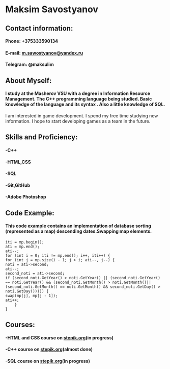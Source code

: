 # Maksim Savostyanov

## Contact information:

#### **Phone:** +375333590134

#### **E-mail:** m.sawostyanov@yandex.ru

#### **Telegram:** @maksulim

## About Myself:

#### I study at the Masherov VSU with a degree in Information Resource Management. The C++ programming language being studied. Basic knowledge of the language and its syntax . Also a little knowledge of SQL.
I am interested in game development. I spend my free time studying new information.
I hope to start developing games as a team in the future.

## Skills and Proficiency:

#### -C++
#### -HTML,CSS
#### -SQL
#### -Git,GitHub
#### -Adobe Photoshop

## Code Example:

#### This code example contains an implementation of database sorting (represented as a map) descending dates.Swapping map elements.
```
iti = mp.begin();
ati = mp.end();
ati--;
for (int i = 0; iti != mp.end(); i++, iti++) {
for (int j = mp.size() - 1; j > i; ati--, j--) {
noti = ati->second;
ati--;
second_noti = ati->second;
if (second_noti.GetYear() > noti.GetYear() || (second_noti.GetYear() == noti.GetYear() && (second_noti.GetMonth() > noti.GetMonth()|| (second_noti.GetMonth() == noti.GetMonth() && second_noti.GetDay() > noti.GetDay())))) {
swap(mp[j], mp[j - 1]);
ati++;
	}
}
```
## Courses:

#### -HTML and CSS course on [stepik.org](https://stepik.org/course/38218/syllabus?auth=login)(in progress)
#### -C++ course on [stepik.org](https://stepik.org/course/363/syllabus)(almost done)
#### -SQL course on [stepik.org](https://stepik.org/course/63054/syllabus)(in progress)
